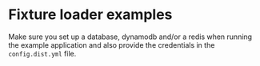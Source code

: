 # Fixture loader examples
Make sure you set up a database, dynamodb and/or a redis when running the example application and also provide the credentials in the `config.dist.yml` file.
